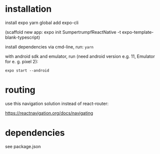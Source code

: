 # installation

install expo yarn global add expo-cli

(scaffold new app: expo init SumpertrumpfReactNative -t expo-template-blank-typescript)

install dependencies via cmd-line, run: `yarn`

with android sdk and emulator, run (need android version e.g. 11, Emulator for e. g. pixel 2):

`expo start --android`

# routing

use this navigation solution instead of react-router:

https://reactnavigation.org/docs/navigating

# dependencies

 see package.json